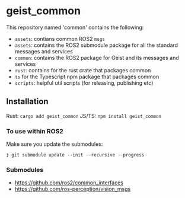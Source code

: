 # geist_common

This repository named 'common' contains the following:
- `assets`: contians common ROS2 `msgs`
- `assets`: contains the ROS2 submodule package for all the standard messages and services
- `common`: contains the ROS2 package for Geist and its messages and services
- `rust`: contains for the rust crate that packages common
- `ts` for the Typescript npm package that packages common
- `scripts`: helpful util scripts (for releasing, publishing etc)

## Installation

Rust: `cargo add geist_common`
JS/TS: `npm install geist_common`

### To use within ROS2

Make sure you update the submodules:

```
❯ git submodule update --init --recursive --progress
```

### Submodules
- https://github.com/ros2/common_interfaces
- https://github.com/ros-perception/vision_msgs